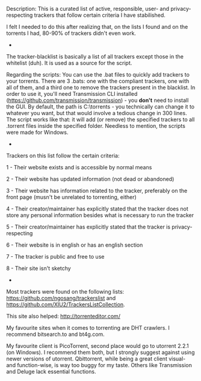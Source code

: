 Description: This is a curated list of active, responsible, user- and privacy-respecting trackers that follow certain criteria I have stabilished.

I felt I needed to do this after realizing that, on the lists I found and on the torrents I had, 80-90% of trackers didn't even work.

-

The tracker-blacklist is basically a list of all trackers except those in the whitelist (duh). It is used as a source for the script.

Regarding the scripts: You can use the .bat files to quickly add trackers to your torrents. There are 3 .bats: one with the compliant trackers, one with all of them, and a third one to remove the trackers present in the blacklist. In order to use it, you'll need Transmission CLI installed (https://github.com/transmission/transmission) - you **don't** need to install the GUI. By default, the path is C:\torrents - you technically can change it to whatever you want, but that would involve a tedious change in 300 lines. The script works like that: it will add (or remove) the specified trackers to all .torrent files inside the specified folder. Needless to mention, the scripts were made for Windows.

-

Trackers on this list follow the certain criteria:

1 - Their website exists and is accessible by normal means

2 - Their website has updated information (not dead or abandoned)

3 - Their website has information related to the tracker, preferably on the front page (musn't be unrelated to torrenting, either)

4 - Their creator/maintainer has explicitly stated that the tracker does not store any personal information besides what is necessary to run the tracker

5 - Their creator/maintainer has explicitly stated that the tracker is privacy-respecting

6 - Their website is in english or has an english section

7 - The tracker is public and free to use

8 - Their site isn't sketchy

-

Most trackers were found on the following lists: https://github.com/ngosang/trackerslist and https://github.com/XIU2/TrackersListCollection.

This site also helped: http://torrenteditor.com/

My favourite sites when it comes to torrenting are DHT crawlers. I recommend bitsearch.to and bt4g.com.

My favourite client is PicoTorrent, second place would go to utorrent 2.2.1 (on Windows). I recommend them both, but I strongly suggest against using newer versions of utorrent. Qbittorrent, while being a great client visual- and function-wise, is way too buggy for my taste. Others like Transmission and Deluge lack essential functions.
